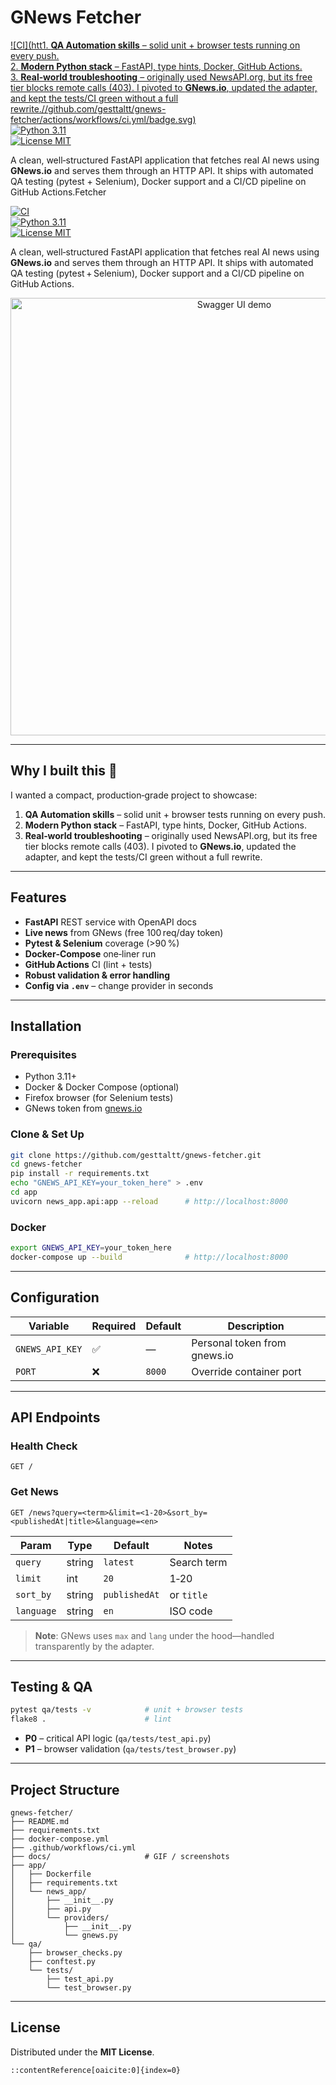 # GNews Fetcher

[![CI](htt1. **QA Automation skills** – solid unit + browser tests running on every push.  
2. **Modern Python stack** – FastAPI, type hints, Docker, GitHub Actions.  
3. **Real‑world troubleshooting** – originally used NewsAPI.org, but its free tier blocks remote calls (403). I pivoted to **GNews.io**, updated the adapter, and kept the tests/CI green without a full rewrite.//github.com/gesttaltt/gnews-fetcher/actions/workflows/ci.yml/badge.svg)](https://github.com/gesttaltt/gnews-fetcher/actions/workflows/ci.yml)  
[![Python 3.11](https://img.shields.io/badge/python-3.11-blue.svg)](https://www.python.org/downloads/release/python-3110/)  
[![License MIT](https://img.shields.io/github/license/gesttaltt/gnews-fetcher)](LICENSE)

A clean, well‑structured FastAPI application that fetches real AI news using **GNews.io** and serves them through an HTTP API. It ships with automated QA testing (pytest + Selenium), Docker support and a CI/CD pipeline on GitHub Actions.Fetcher

[![CI](https://github.com/gesttaltt/news-fetcher/actions/workflows/ci.yml/badge.svg)](https://github.com/gesttaltt/news-fetcher/actions/workflows/ci.yml)  
[![Python 3.11](https://img.shields.io/badge/python-3.11-blue.svg)](https://www.python.org/downloads/release/python-3110/)  
[![License MIT](https://img.shields.io/github/license/gesttaltt/news-fetcher)](LICENSE)

A clean, well‑structured FastAPI application that fetches real AI news using **GNews.io** and serves them through an HTTP API. It ships with automated QA testing (pytest + Selenium), Docker support and a CI/CD pipeline on GitHub Actions.

<div align="center">

<!-- GIFs placeholder, still building-->
<img src="docs/demo-placeholder.gif" width="700" alt="Swagger UI demo" />

</div>

---

## Why I built this 🥅

I wanted a compact, production‑grade project to showcase:

1. **QA Automation skills** – solid unit + browser tests running on every push.  
2. **Modern Python stack** – FastAPI, type hints, Docker, GitHub Actions.  
3. **Real‑world troubleshooting** – originally used NewsAPI.org, but its free tier blocks remote calls (403). I pivoted to **GNews.io**, updated the adapter, and kept the tests/CI green without a full rewrite.

---

## Features

- **FastAPI** REST service with OpenAPI docs  
- **Live news** from GNews (free 100 req/day token)  
- **Pytest & Selenium** coverage (>90 %)  
- **Docker‑Compose** one‑liner run  
- **GitHub Actions** CI (lint + tests)  
- **Robust validation & error handling**  
- **Config via `.env`** – change provider in seconds

---

## Installation

### Prerequisites

- Python 3.11+  
- Docker & Docker Compose (optional)  
- Firefox browser (for Selenium tests)  
- GNews token from [gnews.io](https://gnews.io)

### Clone & Set Up

```bash
git clone https://github.com/gesttaltt/gnews-fetcher.git
cd gnews-fetcher
pip install -r requirements.txt
echo "GNEWS_API_KEY=your_token_here" > .env
cd app
uvicorn news_app.api:app --reload      # http://localhost:8000
````

### Docker

```bash
export GNEWS_API_KEY=your_token_here
docker-compose up --build              # http://localhost:8000
```

---

## Configuration

| Variable        | Required | Default | Description                  |
| --------------- | -------- | ------- | ---------------------------- |
| `GNEWS_API_KEY` | ✅        | —       | Personal token from gnews.io |
| `PORT`          | ❌        | `8000`  | Override container port      |

---

## API Endpoints

### Health Check

```http
GET /
```

### Get News

```http
GET /news?query=<term>&limit=<1‑20>&sort_by=<publishedAt|title>&language=<en>
```

| Param      | Type   | Default       | Notes       |
| ---------- | ------ | ------------- | ----------- |
| `query`    | string | `latest`      | Search term |
| `limit`    | int    | `20`          | 1‑20        |
| `sort_by`  | string | `publishedAt` | or `title`  |
| `language` | string | `en`          | ISO code    |

> **Note**: GNews uses `max` and `lang` under the hood—handled transparently by the adapter.

---

## Testing & QA

```bash
pytest qa/tests -v            # unit + browser tests
flake8 .                      # lint
```

* **P0** – critical API logic (`qa/tests/test_api.py`)
* **P1** – browser validation (`qa/tests/test_browser.py`)

---

## Project Structure

```text
gnews-fetcher/
├── README.md
├── requirements.txt
├── docker-compose.yml
├── .github/workflows/ci.yml
├── docs/                     # GIF / screenshots
├── app/
│   ├── Dockerfile
│   ├── requirements.txt
│   └── news_app/
│       ├── __init__.py
│       ├── api.py
│       └── providers/
│           ├── __init__.py
│           └── gnews.py
└── qa/
    ├── browser_checks.py
    ├── conftest.py
    └── tests/
        ├── test_api.py
        └── test_browser.py
```

---

## License

Distributed under the **MIT License**.

```
::contentReference[oaicite:0]{index=0}
```
